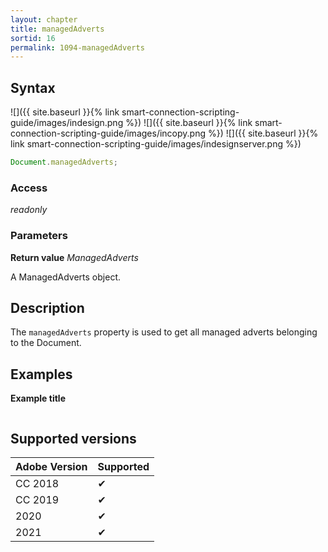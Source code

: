 ```yaml
---
layout: chapter
title: managedAdverts
sortid: 16
permalink: 1094-managedAdverts
---
```

## Syntax

![]({{ site.baseurl }}{% link smart-connection-scripting-guide/images/indesign.png %}) ![]({{ site.baseurl }}{% link smart-connection-scripting-guide/images/incopy.png %}) ![]({{ site.baseurl }}{% link smart-connection-scripting-guide/images/indesignserver.png %})
```javascript
Document.managedAdverts;
```

### Access

*readonly*

### Parameters

**Return value** *ManagedAdverts*

A ManagedAdverts object.

## Description

The `managedAdverts` property is used to get all managed adverts belonging to the Document.

## Examples

**Example title**

```javascript
```

## Supported versions

| Adobe Version | Supported |
|---------------|---------|
| CC 2018       | ✔       |
| CC 2019       | ✔       |
| 2020          | ✔       |
| 2021          | ✔       |